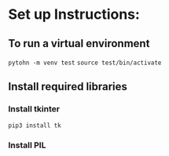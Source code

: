 # Set up Instructions: 

## To run a virtual environment 
`pytohn -m venv test`
`source test/bin/activate`

## Install required libraries 
### Install tkinter 
`pip3 install tk`
### Install PIL 